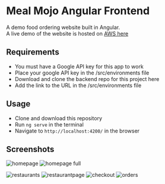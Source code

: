 # Meal Mojo Angular Frontend

A demo food ordering website built in Angular.<br>
A live demo of the website is hosted on [AWS here](http://angularmealmojo.s3-website.us-east-2.amazonaws.com/) 

## Requirements
* You must have a Google API key for this app to work
* Place your google API key in the /src/environments file
* Download and clone the backend repo for this project here
* Add the link to the URL in the /src/environments file

## Usage
* Clone and download this repository
* Run `ng serve` in the terminal
* Navigate to `http://localhost:4200/` in the browser

## Screenshots

![homepage](./src/assets/image/home.jpg)
![homepage full](./src/assets/image/homepage.jpg)

![restaurants](./src/assets/image/restaurants.jpg)
![restaurantpage](./src/assets/image/restaurantpage.jpg)
![checkout](./src/assets/checkout.jpg)
![orders](./src/assets/orders.jpg)
